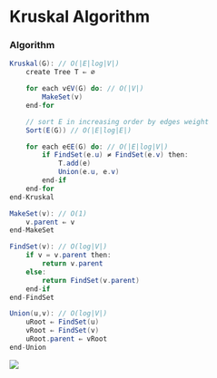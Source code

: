 # Kruskal Algorithm

### Algorithm
```java
Kruskal(G): // O(|E|log|V|)
    create Tree T ⇐ ∅

    for each v∈V(G) do: // O(|V|)
        MakeSet(v)
    end-for

    // sort E in increasing order by edges weight
    Sort(E(G)) // O(|E|log|E|)

    for each e∈E(G) do: // O(|E|log|V|)
        if FindSet(e.u) ≠ FindSet(e.v) then:
            T.add(e)
            Union(e.u, e.v) 
        end-if
    end-for
end-Kruskal

MakeSet(v): // O(1)
    v.parent ⇐ v
end-MakeSet

FindSet(v): // O(log|V|)
    if v = v.parent then:
        return v.parent
    else:
        return FindSet(v.parent)
    end-if
end-FindSet

Union(u,v): // O(log|V|)
    uRoot ⇐ FindSet(u)
    vRoot ⇐ FindSet(v)
    uRoot.parent ⇐ vRoot
end-Union
```

![](https://3.bp.blogspot.com/-TRj5U6eEEPE/Uy3CnZlhUHI/AAAAAAAACPU/PDUEwR1ugJ4/s1600/Animation+of+Kruskal's+Algorithm.gif)
